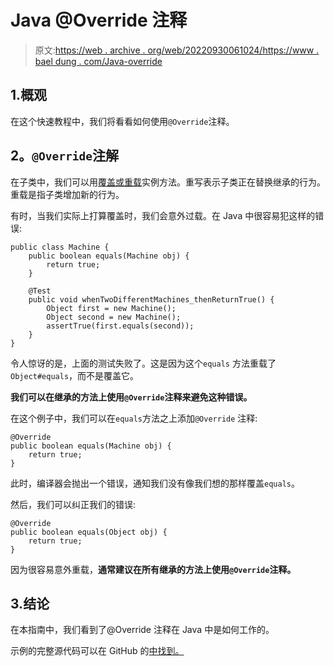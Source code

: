 # Java @Override 注释

> 原文:[https://web . archive . org/web/20220930061024/https://www . bael dung . com/Java-override](https://web.archive.org/web/20220930061024/https://www.baeldung.com/java-override)

## 1.概观

在这个快速教程中，我们将看看如何使用`@Override`注释。

## **2。`@Override`注解**

在子类中，我们可以用[覆盖或重载](/web/20220628061654/https://www.baeldung.com/java-classes-initialization-questions)实例方法。重写表示子类正在替换继承的行为。重载是指子类增加新的行为。

有时，当我们实际上打算覆盖时，我们会意外过载。在 Java 中很容易犯这样的错误:

```
public class Machine {
    public boolean equals(Machine obj) {
        return true;
    }

    @Test
    public void whenTwoDifferentMachines_thenReturnTrue() {
        Object first = new Machine();
        Object second = new Machine();
        assertTrue(first.equals(second));
    }
}
```

令人惊讶的是，上面的测试失败了。这是因为这个`equals` 方法重载了`Object#equals`，而不是覆盖它。

**我们可以在继承的方法上使用`@Override`注释来避免这种错误。**

在这个例子中，我们可以在`equals`方法之上添加`@Override` 注释:

```
@Override
public boolean equals(Machine obj) {
    return true;
}
```

此时，编译器会抛出一个错误，通知我们没有像我们想的那样覆盖`equals`。

然后，我们可以纠正我们的错误:

```
@Override
public boolean equals(Object obj) {
    return true;
}
```

因为很容易意外重载，**通常建议在所有继承的方法上使用`@Override`注释。**

## 3.结论

在本指南中，我们看到了@Override 注释在 Java 中是如何工作的。

示例的完整源代码可以在 GitHub 的[中找到。](https://web.archive.org/web/20220628061654/https://github.com/eugenp/tutorials/tree/master/core-java-modules/core-java-annotations)
